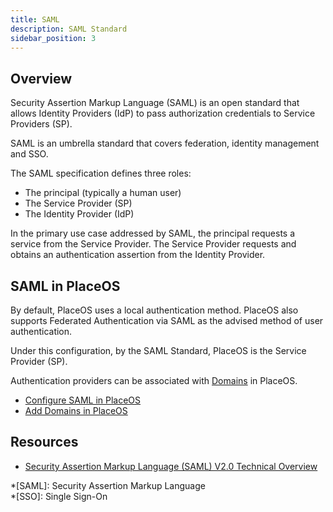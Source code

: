 ```yaml
---
title: SAML
description: SAML Standard
sidebar_position: 3
---
```


## Overview

Security Assertion Markup Language (SAML) is an open standard that allows Identity Providers (IdP) to pass authorization credentials to Service Providers (SP).

SAML is an umbrella standard that covers federation, identity management and SSO.

The SAML specification defines three roles: 
- The principal (typically a human user) 
- The Service Provider (SP)
- The Identity Provider (IdP)

In the primary use case addressed by SAML, the principal requests a service from the Service Provider.
The Service Provider requests and obtains an authentication assertion from the Identity Provider.

## SAML in PlaceOS

By default, PlaceOS uses a local authentication method.
PlaceOS also supports Federated Authentication via SAML as the advised method of user authentication.

Under this configuration, by the SAML Standard, PlaceOS is the Service Provider (SP).

Authentication providers can be associated with [Domains](../../how-to/add-domain.md) in PlaceOS.

- [Configure SAML in PlaceOS](../../how-to/authentication/configure-saml.md)
- [Add Domains in PlaceOS](../../how-to/add-domain.md)

## Resources

- [Security Assertion Markup Language (SAML) V2.0 Technical Overview](http://docs.oasis-open.org/security/saml/Post2.0/sstc-saml-tech-overview-2.0.html)


*[SAML]: Security Assertion Markup Language  
*[SSO]: Single Sign-On
